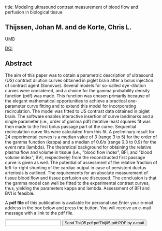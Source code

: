title: Modeling ultrasound contrast measurement of blood flow and perfusion in biological tissue

## Thijssen, Johan M. and de Korte, Chris L.
UMB

<a href="https://doi.org/10.1016/j.ultrasmedbio.2004.11.006">DOI</a>

## Abstract
The aim of this paper was to obtain a parametric description of ultrasound (US) contrast dilution curves obtained in piglet brain after a bolus injection of contrast agent (Sonovue). Several models for so-called dye-dilution curves were considered, and a choice for the gamma probability density function (pdf) was made. This function was chosen primarily because of the elegant mathematical opportunities to achieve a practical one-parameter curve fitting and to extend this model for incorporating recirculation. The model was fitted to US contrast data obtained in piglet brain. The software enables interactive insertion of curve landmarks and a single parameter (i.e., order of gamma pdf) iterative least squares fit was then made to the first bolus passage part of the curve. Sequential recirculation curve fits were calculated from this fit. A preliminary result for 24 experimental curves is a median value of 3 (range 3 to 5) for the order of the gamma function (kappa) and a median of 0.6/s (range 0.3 to 0.9) for the event rate (lambda). The theoretical background for obtaining the relative plasma flow and volume in tissue (i.e., "blood flow index", BFI, and "blood volume index", BVI, respectively) from the reconstructed first passage curve is given as well. The potential of assessment of the relative fraction of left-to-right shunting of the cardiac output in case of persistent ductus arteriosis is outlined. The requirements for an absolute measurement of tissue blood flow and tissue perfusion are discussed. The conclusion is that the gamma model can well be fitted to the experimental contrast curves; thus, yielding the parameters kappa and lambda. Assessment of BFI and BVI is feasible.

A <b>pdf file</b> of this publication is available for personal use.Enter your e-mail address in the box below and press the button. You will receive an e-mail message with a link to the pdf file.
<form action="sender.php">  <input type="text" name="email">  <input type="submit" value="Send Thij05.pdf:pdfThij05.pdf:PDF by e-mail"></form>